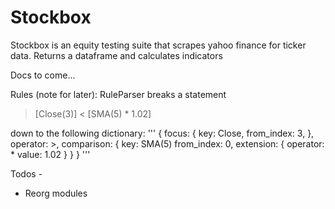 # Stockbox

Stockbox is an equity testing suite that scrapes yahoo finance for ticker data. Returns a dataframe and calculates indicators

Docs to come...

Rules (note for later):
RuleParser breaks a statement
> [Close(3)] < [SMA(5) * 1.02] 

down to the following dictionary:
'''
{ 
  focus: { 
        key: Close,
        from_index: 3,
        },
  operator: >,
  comparison: {
        key: SMA(5)
        from_index: 0,
        extension: {
                operator: *
                value: 1.02
                }
        }
}
'''

Todos - 
- Reorg modules
